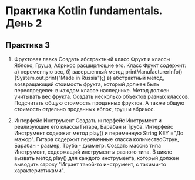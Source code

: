 # Практика Kotlin fundamentals. День 2
## Практика 3

1.	Фруктовая лавка
Создать абстрактный класс Фрукт и классы Яблоко, Груша, Абрикос расширяющие его.
Класс Фрукт содержит: 
а) переменную вес, 
б) завершенный метод printManufacturerInfo(){System.out.print("Made in Russia");} 
в) абстрактный метод, возвращающий стоимость фрукта, который должен быть переопределен в каждом классе наследнике. Метод должен учитывать вес фрукта.
Создать несколько объектов разных классов.
Подсчитать общую стоимость проданных фруктов.
А также общую стоимость отдельно проданных яблок, груш и абрикос.

2.	Интерфейс Инструмент
Создать интерфейс Инструмент и реализующие его классы Гитара, Барабан и Труба. 
Интерфейс Инструмент содержит метод play() и переменную String KEY ="До мажор".
Гитара содержит переменные класса количествоСтрун,  Барабан - размер, Труба - диаметр. 
Создать массив типа Инструмент, содержащий инструменты разного типа.
В цикле вызвать метод play() для каждого инструмента, который должен выводить строку "Играет такой-то инструмент, с такими-то характеристиками".
